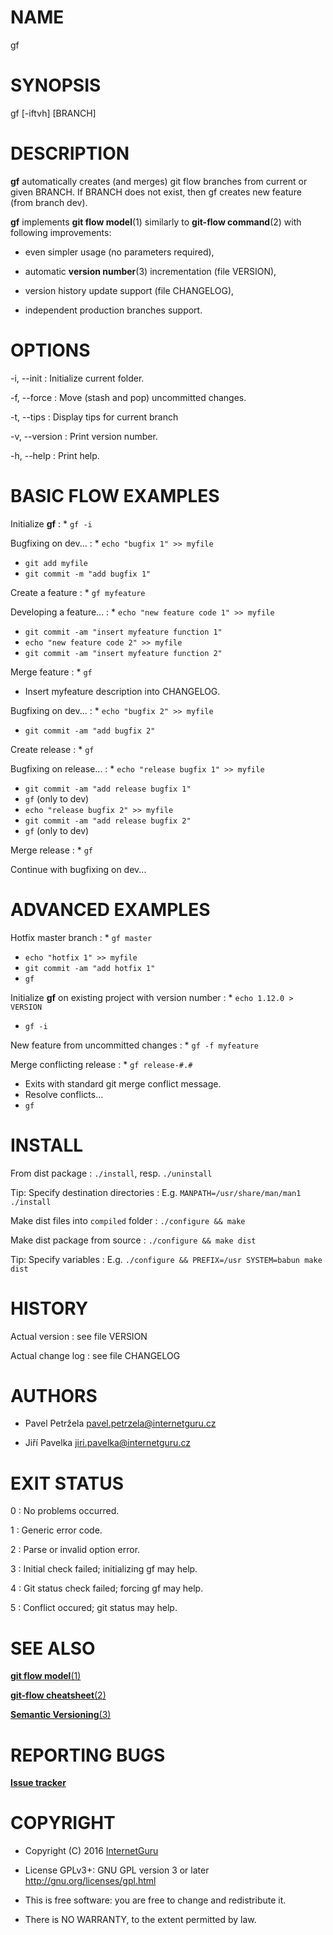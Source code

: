 # NAME

gf

# SYNOPSIS

gf [-iftvh] [BRANCH]

# DESCRIPTION

**gf** automatically creates (and merges) git flow branches from current or given BRANCH. If BRANCH does not exist, then gf creates new feature (from branch dev).

**gf** implements **git flow model**(1) similarly to **git-flow command**(2) with following improvements:

* even simpler usage (no parameters required),

* automatic **version number**(3) incrementation (file VERSION),

* version history update support (file CHANGELOG),

* independent production branches support.

# OPTIONS

-i, --init
: Initialize current folder.

-f, --force
: Move (stash and pop) uncommitted changes.

-t, --tips
: Display tips for current branch

-v, --version
: Print version number.

-h, --help
: Print help.

# BASIC FLOW EXAMPLES

Initialize **gf**
: * ``gf -i``

Bugfixing on dev...
: * ``echo "bugfix 1" >> myfile``
* ``git add myfile``
* ``git commit -m "add bugfix 1"``

Create a feature
: * ``gf myfeature``

Developing a feature...
: * ``echo "new feature code 1" >> myfile``
* ``git commit -am "insert myfeature function 1"``
* ``echo "new feature code 2" >> myfile``
* ``git commit -am "insert myfeature function 2"``

Merge feature
: * ``gf``
* Insert myfeature description into CHANGELOG.

Bugfixing on dev...
: * ``echo "bugfix 2" >> myfile``
* ``git commit -am "add bugfix 2"``

Create release
: * ``gf``

Bugfixing on release...
: * ``echo "release bugfix 1" >> myfile``
* ``git commit -am "add release bugfix 1"``
* ``gf`` (only to dev)
* ``echo "release bugfix 2" >> myfile``
* ``git commit -am "add release bugfix 2"``
* ``gf`` (only to dev)

Merge release
: * ``gf``

Continue with bugfixing on dev...

# ADVANCED EXAMPLES

Hotfix master branch
: * ``gf master``
* ``echo "hotfix 1" >> myfile``
* ``git commit -am "add hotfix 1"``
* ``gf``

Initialize **gf** on existing project with version number
: * ``echo 1.12.0 > VERSION``
* ``gf -i``

New feature from uncommitted changes
: * ``gf -f myfeature``

Merge conflicting release
: * ``gf release-#.#``
* Exits with standard git merge conflict message.
* Resolve conflicts...
* ``gf``

# INSTALL

From dist package
: ``./install``, resp. ``./uninstall``

Tip: Specify destination directories
: E.g. ``MANPATH=/usr/share/man/man1 ./install``

Make dist files into ``compiled`` folder
: ``./configure && make``

Make dist package from source
: ``./configure && make dist``

Tip: Specify variables
: E.g. ``./configure && PREFIX=/usr SYSTEM=babun make dist``

# HISTORY

Actual version
: see file VERSION

Actual change log
: see file CHANGELOG

# AUTHORS

* Pavel Petržela <pavel.petrzela@internetguru.cz>

* Jiří Pavelka <jiri.pavelka@internetguru.cz>

# EXIT STATUS

0
: No problems occurred.

1
: Generic error code.

2
: Parse or invalid option error.

3
: Initial check failed; initializing gf may help.

4
: Git status check failed; forcing gf may help.

5
: Conflict occured; git status may help.

# SEE ALSO

[**git flow model**(1)](http://nvie.com/posts/a-successful-git-branching-model/)

[**git-flow cheatsheet**(2)](http://danielkummer.github.io/git-flow-cheatsheet/)

[**Semantic Versioning**(3)](http://semver.org/)

# REPORTING BUGS

[**Issue tracker**](https://github.com/InternetGuru/gf/issues)

# COPYRIGHT

* Copyright (C) 2016 [InternetGuru](https://www.internetguru.cz)

* License GPLv3+: GNU GPL version 3 or later <http://gnu.org/licenses/gpl.html>

* This is free software: you are free to change and redistribute it.

* There is NO WARRANTY, to the extent permitted by law.

